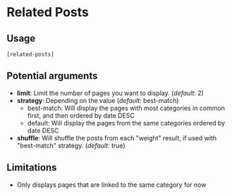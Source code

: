 # Related Posts

## Usage

```
[related-posts]
```

## Potential arguments

- **limit**: Limit the number of pages you want to display. (*default*: 2)
- **strategy**: Depending on the value (*default*: best-match)
    - best-match: Will display the pages with most categories in common first, and then ordered by date DESC
    - default: Will display the pages from the same categories ordered by date DESC
- **shuffle**: Will shuffle the posts from each "weight" result, if used with "best-match" strategy. (*default*: true)


## Limitations

- Only displays pages that are linked to the same category for now